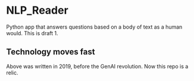# NLP_Reader
Python app that answers questions based on a body of text as a human would.
This is draft 1.

## Technology moves fast
Above was written in 2019, before the GenAI revolution.
Now this repo is a relic.
